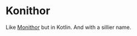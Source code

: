 # Konithor
Like [Monithor](https://github.com/kguelseven/monithor) but in Kotlin. And with a sillier name.
